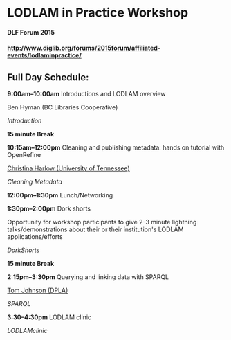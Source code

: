 # LODLAM in Practice Workshop
#### DLF Forum 2015
#### http://www.diglib.org/forums/2015forum/affiliated-events/lodlaminpractice/

## Full Day Schedule:

**9:00am–10:00am**
Introductions and LODLAM overview

Ben Hyman (BC Libraries Cooperative)

_Introduction_

**15 minute Break**

**10:15am–12:00pm**
Cleaning and publishing metadata: hands on tutorial with OpenRefine

[Christina Harlow (University of Tennessee)](http://www.twitter.com/cm_harlow)

_Cleaning Metadata_

**12:00pm–1:30pm**
Lunch/Networking

**1:30pm–2:00pm**
Dork shorts

Opportunity for workshop participants to give 2-3 minute lightning talks/demonstrations about their or their institution's LODLAM applications/efforts 

_DorkShorts_

**15 minute Break**

**2:15pm–3:30pm**
Querying and linking data with SPARQL

[Tom Johnson (DPLA)](http://www.twitter.com/no_reply)

_SPARQL_

**3:30–4:30pm**
LODLAM clinic

_LODLAMclinic_
